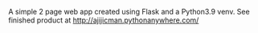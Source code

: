 A simple 2 page web app created using Flask and a Python3.9 venv. See finished product at http://ajijicman.pythonanywhere.com/
